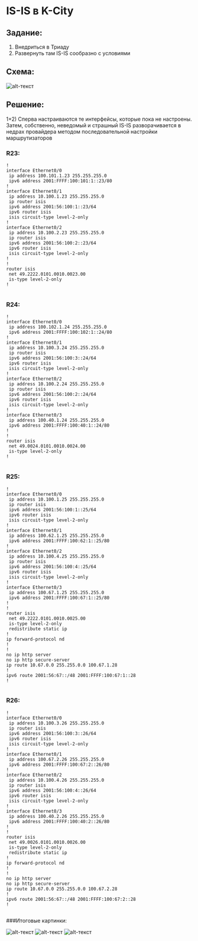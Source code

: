 ﻿# IS-IS в K-City 

## Задание:
1. Внедриться в Триаду
2. Развернуть там IS-IS сообразно с условиями


## Схема:
![alt-текст](https://github.com/StuporMundiOmsk/OTUS_Networks/blob/main/Homeworks/03_OSPF/%D0%9C%D0%BE%D1%81%D0%BA%D0%B0%D1%83.jpg "K-City")


## Решение:

1+2) Сперва настраиваются те интерфейсы, которые пока не настроены. Затем, собственно, неведомый и страшный IS-IS разворачивается в недрах провайдера методом последовательной настройки маршрутизаторов

### R23:
```
!
interface Ethernet0/0
 ip address 100.101.1.23 255.255.255.0
 ipv6 address 2001:FFFF:100:101:1::23/80
!
interface Ethernet0/1
 ip address 10.100.1.23 255.255.255.0
 ip router isis
 ipv6 address 2001:56:100:1::23/64
 ipv6 router isis
 isis circuit-type level-2-only
!
interface Ethernet0/2
 ip address 10.100.2.23 255.255.255.0
 ip router isis
 ipv6 address 2001:56:100:2::23/64
 ipv6 router isis
 isis circuit-type level-2-only
!
!
router isis
 net 49.2222.0101.0010.0023.00
 is-type level-2-only
!


```

### R24:
```
!
interface Ethernet0/0
 ip address 100.102.1.24 255.255.255.0
 ipv6 address 2001:FFFF:100:102:1::24/80
!
interface Ethernet0/1
 ip address 10.100.3.24 255.255.255.0
 ip router isis
 ipv6 address 2001:56:100:3::24/64
 ipv6 router isis
 isis circuit-type level-2-only
!
interface Ethernet0/2
 ip address 10.100.2.24 255.255.255.0
 ip router isis
 ipv6 address 2001:56:100:2::24/64
 ipv6 router isis
 isis circuit-type level-2-only
!
interface Ethernet0/3
 ip address 100.40.1.24 255.255.255.0
 ipv6 address 2001:FFFF:100:40:1::24/80
!
!
router isis
 net 49.0024.0101.0010.0024.00
 is-type level-2-only
!


```  

### R25:
``` 
!
interface Ethernet0/0
 ip address 10.100.1.25 255.255.255.0
 ip router isis
 ipv6 address 2001:56:100:1::25/64
 ipv6 router isis
 isis circuit-type level-2-only
!
interface Ethernet0/1
 ip address 100.62.1.25 255.255.255.0
 ipv6 address 2001:FFFF:100:62:1::25/80
!
interface Ethernet0/2
 ip address 10.100.4.25 255.255.255.0
 ip router isis
 ipv6 address 2001:56:100:4::25/64
 ipv6 router isis
 isis circuit-type level-2-only
!
interface Ethernet0/3
 ip address 100.67.1.25 255.255.255.0
 ipv6 address 2001:FFFF:100:67:1::25/80
!
!
router isis
 net 49.2222.0101.0010.0025.00
 is-type level-2-only
 redistribute static ip
!
ip forward-protocol nd
!
!
no ip http server
no ip http secure-server
ip route 10.67.0.0 255.255.0.0 100.67.1.28
!
ipv6 route 2001:56:67::/48 2001:FFFF:100:67:1::28
!


```  
### R26:
``` 
!
interface Ethernet0/0
 ip address 10.100.3.26 255.255.255.0
 ip router isis
 ipv6 address 2001:56:100:3::26/64
 ipv6 router isis
 isis circuit-type level-2-only
!
interface Ethernet0/1
 ip address 100.67.2.26 255.255.255.0
 ipv6 address 2001:FFFF:100:67:2::26/80
!
interface Ethernet0/2
 ip address 10.100.4.26 255.255.255.0
 ip router isis
 ipv6 address 2001:56:100:4::26/64
 ipv6 router isis
 isis circuit-type level-2-only
!
interface Ethernet0/3
 ip address 100.40.2.26 255.255.255.0
 ipv6 address 2001:FFFF:100:40:2::26/80
!
!
router isis
 net 49.0026.0101.0010.0026.00
 is-type level-2-only
 redistribute static ip
!
ip forward-protocol nd
!
!
no ip http server
no ip http secure-server
ip route 10.67.0.0 255.255.0.0 100.67.2.28
!
ipv6 route 2001:56:67::/48 2001:FFFF:100:67:2::28
!


``` 
###Итоговые картинки: 

![alt-текст](https://github.com/StuporMundiOmsk/OTUS_Networks/blob/main/Homeworks/03_OSPF/v4%20%D1%81%20E2.jpg "Neighbors")
![alt-текст](https://github.com/StuporMundiOmsk/OTUS_Networks/blob/main/Homeworks/03_OSPF/v6%20%D0%B1%D0%B5%D0%B7%20E2.jpg "Topologys")
![alt-текст](https://github.com/StuporMundiOmsk/OTUS_Networks/blob/main/Homeworks/03_OSPF/10%20%D0%B7%D0%BE%D0%BD%D0%B0.jpg "Routes")





